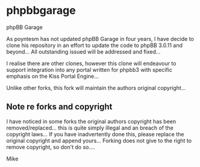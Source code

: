 phpbbgarage
===========

phpBB Garage

As poyntesm has not updated phpBB Garage in four years, I have decide to clone his repository in an effort to update the code to phpBB 3.0.11 and beyond...
All outstanding issued will be addressed and fixed...

I realise there are other clones, however this clone will endeavour to support integration into any portal written for phpbb3 with specific emphasis on the Kiss Portal Engine...


Unlike other forks, this fork will maintain the authors original copyright...


**Note re forks and copyright**
-------------------------------

I have noticed in some forks the original authors copyright has been removed/replaced... this is quite simply illegal and an breach of the copyright laws...
If you have inadvertently done this, please replace the original copyright and append yours... Forking does not give to the right to remove copyright, so don't do so....

Mike
